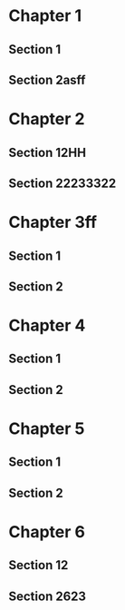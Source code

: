 # Chapter 1

## Section 1

## Section 2asff

# Chapter 2

## Section 12HH

## Section 22233322

# Chapter 3ff

## Section 1

## Section 2

# Chapter 4

## Section 1

## Section 2

# Chapter 5

## Section 1

## Section 2

# Chapter 6

## Section 12

## Section 2623
